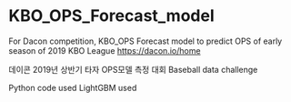 # KBO_OPS_Forecast_model
For Dacon competition, KBO_OPS Forecast model to predict OPS of early season of 2019 KBO League 
https://dacon.io/home


데이콘 2019년 상반기 타자 OPS모델 측정 대회
Baseball data challenge


Python code used
LightGBM used
